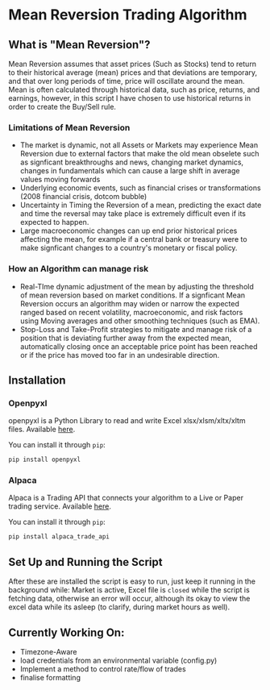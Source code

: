 # Mean Reversion Trading Algorithm

## What is "Mean Reversion"?
Mean Reversion assumes that asset prices (Such as Stocks) tend to return to their historical average (mean) prices and that deviations are temporary, and that over long periods of time, price will oscillate around the mean.  Mean is often calculated through historical data, such as price, returns, and earnings, however, in this script I have chosen to use historical returns in order to create the Buy/Sell rule.

### Limitations of Mean Reversion
- The market is dynamic, not all Assets or Markets may experience Mean Reversion due to external factors that make the old mean obselete such as signficant breakthroughs and news, changing market dynamics, changes in fundamentals which can cause a large shift in average values moving forwards
- Underlying economic events, such as financial crises or transformations (2008 financial crisis, dotcom bubble)
- Uncertainty in Timing the Reversion of a mean, predicting the exact date and time the reversal may take place is extremely difficult even if its expected to happen.
- Large macroeconomic changes can up end prior historical prices affecting the mean, for example if a central bank or treasury were to make signficant changes to a country's monetary or fiscal policy.

### How an Algorithm can manage risk
- Real-TIme dynamic adjustment of the mean by adjusting the threshold of mean reversion based on market conditions.  If a signficant Mean Reversion occurs an algorithm may widen or narrow the expected ranged based on recent volatility, macroeconomic, and risk factors using Moving averages and other smoothing techniques (such as EMA).
- Stop-Loss and Take-Profit strategies to mitigate and manage risk of a position that is deviating further away from the expected mean, automatically closing once an acceptable price point has been reached or if the price has moved too far in an undesirable direction.


## Installation

### Openpyxl

openpyxl is a Python Library to read and write Excel xlsx/xlsm/xltx/xltm files. Available [here](https://openpyxl.readthedocs.io/en/stable/).

You can install it through `pip`:

```bash
pip install openpyxl
```

### Alpaca

Alpaca is a Trading API that connects your algorithm to a Live or Paper trading service. Available [here](https://alpaca.markets/).

You can install it through `pip`:

```bash
pip install alpaca_trade_api
```

## Set Up and Running the Script

After these are installed the script is easy to run, just keep it running in the background while: Market is active, Excel file is `closed` while the script is fetching data, otherwise an error will occur, although its okay to view the excel data while its asleep (to clarify, during market hours as well).

## Currently Working On:
- Timezone-Aware
- load credentials from an environmental variable (config.py)
- Implement a method to control rate/flow of trades
- finalise formatting
  
